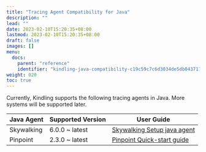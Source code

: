 ```yaml
---
title: "Tracing Agent Compatibility for Java"
description: ""
lead: ""
date: 2023-02-10T15:20:35+08:00
lastmod: 2023-02-10T15:20:35+08:00
draft: false
images: []
menu:
  docs:
    parent: "reference"
    identifier: "kindling-java-compatibility-c19c59c7c6d3034de5db0437110210d8"
weight: 020
toc: true
---
```

Currently, Kindling supports the following tracing agents in Java. More systems will be supported later.

| **Java Agent** | **Supported Version** | **User Guide** |
| --- | --- | --- |
| Skywalking | 6.0.0 ~ latest | [Skywalking Setup java agent](https://skywalking.apache.org/docs/skywalking-java/next/en/setup/service-agent/java-agent/readme/) |
| Pinpoint | 2.3.0 ~ latest | [Pinpoint Quick-start guide](https://pinpoint-apm.gitbook.io/pinpoint/getting-started/quickstart) |
